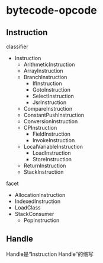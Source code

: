 # bytecode-opcode

## Instruction

classifier

- Instruction
  - ArithmeticInstruction
  - ArrayInstruction
  - BranchInstruction
    - IfInstruction
    - GotoInstruction
    - SelectInstruction
    - JsrInstruction
  - CompareInstruction
  - ConstantPushInstruction
  - ConversionInstruction
  - CPInstruction
    - FieldInstruction
    - InvokeInstruction
  - LocalVariableInstruction
    - LoadInstruction
    - StoreInstruction
  - ReturnInstruction
  - StackInstruction

facet

- AllocationInstruction
- IndexedInstruction
- LoadClass
- StackConsumer
    - PopInstruction

## Handle

Handle是“Instruction Handle”的缩写

